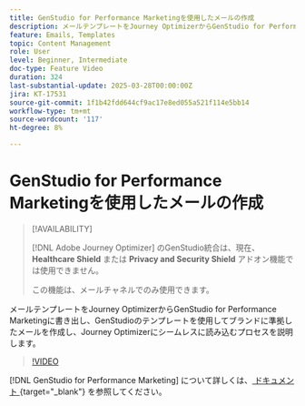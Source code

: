 ```yaml
---
title: GenStudio for Performance Marketingを使用したメールの作成
description: メールテンプレートをJourney OptimizerからGenStudio for Performance Marketingに書き出し、GenStudioのテンプレートを使用してブランドに準拠したメールを作成し、Journey Optimizerにシームレスに読み込むプロセスを説明します。
feature: Emails, Templates
topic: Content Management
role: User
level: Beginner, Intermediate
doc-type: Feature Video
duration: 324
last-substantial-update: 2025-03-28T00:00:00Z
jira: KT-17531
source-git-commit: 1f1b42fdd644cf9ac17e8ed055a521f114e5bb14
workflow-type: tm+mt
source-wordcount: '117'
ht-degree: 8%

---
```



# GenStudio for Performance Marketingを使用したメールの作成

>[!AVAILABILITY]
>
>[!DNL Adobe Journey Optimizer] のGenStudio統合は、現在、**Healthcare Shield** または **Privacy and Security Shield** アドオン機能では使用できません。
>
>この機能は、メールチャネルでのみ使用できます。

メールテンプレートをJourney OptimizerからGenStudio for Performance Marketingに書き出し、GenStudioのテンプレートを使用してブランドに準拠したメールを作成し、Journey Optimizerにシームレスに読み込むプロセスを説明します。

>[!VIDEO](https://video.tv.adobe.com/v/3456038/?learn=on&enablevpops)

[!DNL GenStudio for Performance Marketing] について詳しくは、[ ドキュメント ](https://experienceleague.adobe.com/ja/docs/genstudio-for-performance-marketing/user-guide/home){target="_blank"} を参照してください。
